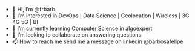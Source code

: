 - 👋 Hi, I’m @frbarb
- 👀 I’m interested in DevOps | Data Science | Geolocation | Wireless | 3G 4G 5G | BI
- 🌱 I’m currently learning Computer Science in algoexpert
- 💞️ I’m looking to collaborate on answering questions
- 📫 How to reach me send me a message on linkedin @barbosafelipe

<!---
frbarb/frbarb is a ✨ special ✨ repository because its `README.md` (this file) appears on your GitHub profile.
You can click the Preview link to take a look at your changes.
--->
